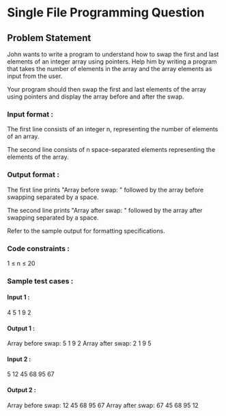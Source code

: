# Single File Programming Question

## Problem Statement

John wants to write a program to understand how to swap the first and last elements of an integer array using pointers. Help him by writing a program that takes the number of elements in the array and the array elements as input from the user.

Your program should then swap the first and last elements of the array using pointers and display the array before and after the swap.﻿

### Input format :

The first line consists of an integer n, representing the number of elements of an array.

The second line consists of n space-separated elements representing the elements of the array.

### Output format :

The first line prints "Array before swap: " followed by the array before swapping separated by a space.

The second line prints "Array after swap: " followed by the array after swapping separated by a space.

Refer to the sample output for formatting specifications.

### Code constraints :

1 ≤ n ≤ 20

### Sample test cases :

#### Input 1 :

4
5 1 9 2

#### Output 1 :

Array before swap: 5 1 9 2
Array after swap: 2 1 9 5

#### Input 2 :

5
12 45 68 95 67

#### Output 2 :

Array before swap: 12 45 68 95 67
Array after swap: 67 45 68 95 12
